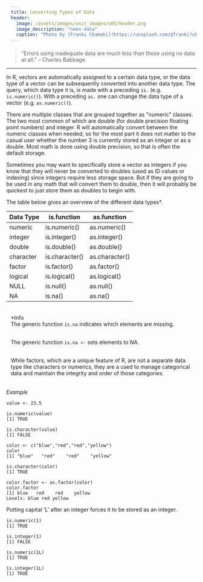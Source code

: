 ```yaml
---
title: Converting Types of Data
header:
  image: /assets/images/unit_images/u03/header.png
  image_description: "neon data"
  caption: "Photo by [Franki Chamaki](https://unsplash.com/@franki?utm_source=unsplash&amp;utm_medium=referral&amp;utm_content=creditCopyText) [from unsplash](https://unsplash.com/s/photos/data?utm_source=unsplash&amp;utm_medium=referral&amp;utm_content=creditCopyText)"
---
```

<!--more-->

> “Errors using inadequate data are much less than those using no data at all.” – Charles Babbage

---

In R, vectors are automatically assigned to a certain data type, or the data type of a vector can be subsequently converted into another data type. The query, which data type it is, is made with a preceding `is.` (e.g.
`is.numeric()`). With a preceding `as.` one can change the data type of a vector (e.g. `as.numeric()`).

There are multiple classes that are grouped together as "numeric" classes. The two most common of which are double (for double precision floating point numbers) and integer. R will automatically convert between the numeric classes when needed, so for the most part it does not matter to the casual user whether the number 3 is currently stored as an integer or as a double. Most math is done using double precision, so that is often the default storage.

Sometimes you may want to specifically store a vector as integers if you know that they will never be converted to doubles (used as ID values or indexing) since integers require less storage space. But if they are going to be used in any math that will convert them to double, then it will probably be quickest to just store them as doubles to begin with.

The table below gives an overview of the different data types*.

| Data Type  | is.function | as.function |
|------------|-------------|-------------|
| numeric  | is.numeric()  | as.numeric()  |
| integer  | is.integer()  | as.integer() |
| double   | is.double()   | as.double() |
| character | is.character() | as.character() |
| factor    | is.factor() | as.factor() |
| logical   | is.logical() | as.logical() |
| NULL      | is.null() | as.null() |
| NA        | is.na()   | as.na()     |


<html>
<head>
<meta name="viewport" content="width=device-width, initial-scale=1">
<style>
div {
  margin-bottom: 15px;
  padding: 4px 12px;
}

.info {
  background-color: #e7f3fe;
  border-left: 6px solid #2196F3;
}

</style>
</head>
<body>
<div class="info">
  <p>*Info  <br>
  The generic function <code class="language-plaintext highlighter-rouge">is.na</code> indicates which elements are missing.    <br><br>
  
  The generic function <code class="language-plaintext highlighter-rouge">is.na <-</code> sets elements to NA.  <br><br>

  While factors, which are a unique feature of R, are not a separate data type like characters or numerics, they are a used to manage categorical data and maintain the integrity and order of those categories. 
  </p>
</div>
</body>
</html>

<i>Example</i>
```
value <- 23.5

is.numeric(value)
[1] TRUE

is.character(value)
[1] FALSE
```
```
color <- c("blue","red","red","yellow")
color
[1] "blue"   "red"    "red"    "yellow"

is.character(color)
[1] TRUE

color.factor <- as.factor(color)
color.factor
[1] blue   red    red    yellow
Levels: blue red yellow
```

Putting capital 'L' after an integer forces it to be stored as an integer.
```
is.numeric(1)
[1] TRUE

is.integer(1)
[1] FALSE

is.numeric(1L)
[1] TRUE

is.integer(1L)
[1] TRUE
```
<!--more-->


<!--
## Further reading

add some day
-->
